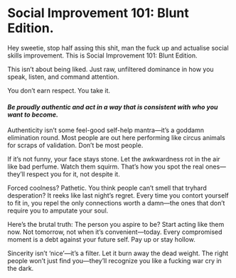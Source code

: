# Social Improvement 101: Blunt Edition.

Hey sweetie, stop half assing this shit, man the fuck up and actualise social skills improvement. This is Social Improvement 101: Blunt Edition.

This isn’t about being liked. Just raw, unfiltered dominance in how you speak, listen, and command attention.

You don’t earn respect. You take it.

#### *Be proudly authentic and act in a way that is consistent with who you want to become.*

Authenticity isn’t some feel-good self-help mantra—it’s a goddamn elimination round. Most people are out here performing like circus animals for scraps of validation. Don’t be most people.

If it’s not funny, your face stays stone. Let the awkwardness rot in the air like bad perfume. Watch them squirm. That’s how you spot the real ones—they’ll respect you for it, not despite it.

Forced coolness? Pathetic. You think people can’t smell that tryhard desperation? It reeks like last night’s regret. Every time you contort yourself to fit in, you repel the only connections worth a damn—the ones that don’t require you to amputate your soul.

Here’s the brutal truth: The person you aspire to be? Start acting like them now. Not tomorrow, not when it’s convenient—today. Every compromised moment is a debt against your future self. Pay up or stay hollow.

Sincerity isn’t ‘nice’—it’s a filter. Let it burn away the dead weight. The right people won’t just find you—they’ll recognize you like a fucking war cry in the dark.